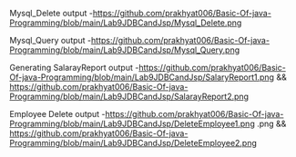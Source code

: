 Mysql_Delete output -https://github.com/prakhyat006/Basic-Of-java-Programming/blob/main/Lab9JDBCandJsp/Mysql_Delete.png

Mysql_Query output -https://github.com/prakhyat006/Basic-Of-java-Programming/blob/main/Lab9JDBCandJsp/Mysql_Query.png

 Generating SalarayReport output -https://github.com/prakhyat006/Basic-Of-java-Programming/blob/main/Lab9JDBCandJsp/SalaryReport1.png
 && https://github.com/prakhyat006/Basic-Of-java-Programming/blob/main/Lab9JDBCandJsp/SalarayReport2.png


Employee Delete  output -https://github.com/prakhyat006/Basic-Of-java-Programming/blob/main/Lab9JDBCandJsp/DeleteEmployee1.png
.png && https://github.com/prakhyat006/Basic-Of-java-Programming/blob/main/Lab9JDBCandJsp/DeleteEmployee2.png


